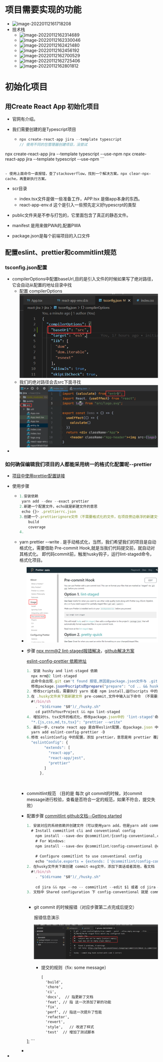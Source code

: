 # 项目需要实现的功能

- ![image-20220112161718208](C:%5CUsers%5C%E7%8E%8B%E5%BC%BA%5CDesktop%5Cnote%5Creact-jira%5C1.assets%5Cimage-20220112161718208.png)
- 技术栈
  - ![image-20220112162314689](C:%5CUsers%5C%E7%8E%8B%E5%BC%BA%5CDesktop%5Cnote%5Creact-jira%5C1.assets%5Cimage-20220112162314689.png)
  - ![image-20220112162330046](C:%5CUsers%5C%E7%8E%8B%E5%BC%BA%5CDesktop%5Cnote%5Creact-jira%5C1.assets%5Cimage-20220112162330046.png)
  - ![image-20220112162421480](C:%5CUsers%5C%E7%8E%8B%E5%BC%BA%5CDesktop%5Cnote%5Creact-jira%5C1.assets%5Cimage-20220112162421480.png)
  - ![image-20220112162456192](C:%5CUsers%5C%E7%8E%8B%E5%BC%BA%5CDesktop%5Cnote%5Creact-jira%5C1.assets%5Cimage-20220112162456192.png)
  - ![image-20220112162700529](C:%5CUsers%5C%E7%8E%8B%E5%BC%BA%5CDesktop%5Cnote%5Creact-jira%5C1.assets%5Cimage-20220112162700529.png)
  - ![image-20220112162725406](C:%5CUsers%5C%E7%8E%8B%E5%BC%BA%5CDesktop%5Cnote%5Creact-jira%5C1.assets%5Cimage-20220112162725406.png)
  - ![image-20220112162801812](C:%5CUsers%5C%E7%8E%8B%E5%BC%BA%5CDesktop%5Cnote%5Creact-jira%5C1.assets%5Cimage-20220112162801812.png)



# 初始化项目

## 用Create React App 初始化项目

- 官网有介绍。

- 我们需要创建的是Typescript项目

  - ```javascript
    npx create-react-app jira --template typescript
    // 使用不同的包管理器创建项目，没尝试
npx create-react-app jira --template typescript --use-npm
    npx create-react-app jira --template typescript --use-npm
    ```
  ```
    
  - 使用上面命令一直报错，查了stackoverflow，找到一个解决方案。npx clear-npx-cache，再重新执行方案。
  ```
  
- scr目录

  - index.tsx文件是做一些准备工作，APP.tsx 是做app本身的东西。
  - react-app-env.d  这个是引入一些预先定义好typescrpt的类型

- public文件夹是不参与打包的，它里面包含了真正的静态文件。

- manifest 是用来做PWA的,配置PWA

- package.json是每个前端项目的入口文件



## 配置eslint、prettier和commitlint规范

### tsconfig.json配置

- compilerOptions中配置baseUrl,目的是引入文件的时候如果写了绝对路径，它会自动从配置的地址目录中找
  - 配置 compilerOptions
    ![image-20220113101101510](jira.assets/image-20220113101101510.png)
  - 我们的绝对路径会去src下面寻找
    ![image-20220113101010100](jira.assets/image-20220113101010100.png)
- 

### 如何确保编辑我们项目的人都能采用统一的格式化配置呢--prettier

- [项目中使用prettier配置链接](https://prettier.io/docs/en/install.html)

- 使用步骤

  - ```javascript
    1.安装依赖
     yarn add --dev --exact prettier
    2.新建一个配置文件，echo就是新建文件的意思
     echo {}> .prettierrc.json
    3.创建一个.prettierignore文件（不需要格式化的文件，在项目旁边悬浮的新建文件创建），并输入
        build
        coverage
    4.
    ```

  - yarn prettier --write . 是手动格式化，当然，我们希望我们的项目是自动格式化，需要借助 Pre-commit Hook,就是当我们代码提交前，就自动对其格式化。 即代码commit前，触发husky钩子，运行lint-staged命令，格式化项目。

    - ![image-20220113110332581](jira.assets/image-20220113110332581.png)

    - 步骤 [npx mrm@2 lint-staged报错解决](https://typicode.github.io/husky/#/?id=custom-directory)，[github解决方案](https://github.com/okonet/lint-staged/issues/961)

      [eslint-config-prettier 依赖地址](https://prettier.io/docs/en/install.html#eslint-and-other-linters)

      ```javascript
      1. 安装 husky and lint-staged 依赖
      	npx mrm@2 lint-staged 
      	此命令会出现.git can't found 报错,原因是package.json文件与 .git 不在同一目录下，不同层级，参考官网提示（在步骤后面的地址中）。
      	修改package.json中scripts的prepare("prepare": "cd .. && husky install jira/.husky"),
      2. 修改scripts后，需要执行 yarn 或者 npm install,运行scripts 中的prepare,会在目录下面生成 .husky文件夹
      3.在 .husky文件夹下面新建文件 pre-commit,文件中输入以下命令 （不需要运行npx mrm@2 lint-staged 这个命令）
      	#!/bin/sh
          . "$(dirname "$0")/_/husky.sh"
          cd pathToYourProject && npx lint-staged
      4. 增加对ts、tsx文件的格式化，修改package.json中的 'lint-staged'命令
      	"*.{js,css,md,ts,tsx}": "prettier --write"	
      5. 最后一步，create react app 是自带eslint配置，在package.json 中 eslintConfig 。prettier和eslint一起工作的时候会冲突，所以需要专门对eslint配置以下，安装一下依赖。文档在prettier官网-Usage-install 目录第二条。
      	yarn add eslint-config-prettier -D 
      6.修改 eslintConfig 中的配置，添加 prettier，意思是用 prettier 覆盖了一部分原来的规则
      	"eslintConfig": {
              "extends": [
                "react-app",
                "react-app/jest",
                "prettier"
              ]
        	},
            
      	
      ```

      

    - commitlint规范 （目的是 每次 git commit的时候，对commit message进行校验，查看是否符合一定的规范，如果不符合，提交失败）

    - 配置步骤 [commitlint github文档--Getting started](https://github.com/conventional-changelog/commitlint)

      ```javascript
      1. 安装对应的系统依赖并创建文件（可以使用yarn add，但是yarn add commitlint/config-conventional 没有这个模块，必须使用npm install这个模块  ）
      	# Install commitlint cli and conventional config
          npm install --save-dev @commitlint/{config-conventional,cli}
          # For Windows:
          npm install --save-dev @commitlint/config-conventional @commitlint/cli
      
          # Configure commitlint to use conventional config
          echo "module.exports = {extends: ['@commitlint/config-conventional']}" > commitlint.config.js
      2. 在husky文件夹下面创建 commit-msg文件，添加下面话或者其他，看文档
      	#!/bin/sh
          . "$(dirname "$0")/_/husky.sh"
      
          cd jira && npx --no -- commitlint --edit $1 或者 cd jira && npx commitlint --edit $1 等等
      3. 文档中 Shared configuration 下 config-conventional 就是 commit 的规则
      	
      ```

      - git commit 的时候报错（对应步骤第二点完成后提交）

        报错信息演示

        ![image-20220114094707347](jira.assets/image-20220114094707347.png)

        - 提交的规则（fix: some message）
        
          ```
          [
            'build', 
            'chore',
            'ci',
            'docs',  // 指更新了文档
            'feat', // 指 这一次添加了新的功能
            'fix',
            'perf', // 指这一次提升了性能
            'refactor',
            'revert',
            'style',   // 改进了样式
            'test'	// 增加了测试脚本
      ];
          ```

        
      
    
    - 

- 

